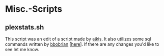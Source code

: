 # Misc.-Scripts

## plexstats.sh
This script was an edit of a script made by [ajkis](https://github.com/ajkis/scripts/blob/master/plex/plex-library-stats.sh).
It also utilizes some sql commands written by [bbobrian](https://www.reddit.com/user/bbobrian) [[here](https://www.reddit.com/r/PleX/comments/gnuz9c/cpu_usage_to_generate_intro_video_markers_on_8700/frdejds/)].
If there are any changes you'd like to see let me know.

